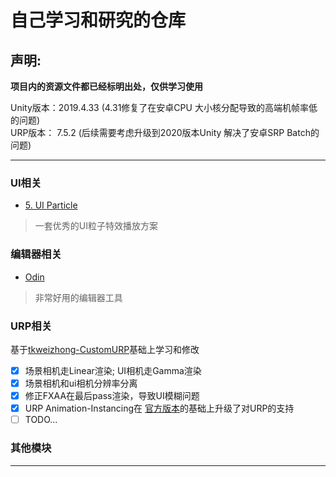 # 自己学习和研究的仓库


## 声明:

**项目内的资源文件都已经标明出处，仅供学习使用**

Unity版本：2019.4.33     (4.31修复了在安卓CPU 大小核分配导致的高端机帧率低的问题)  
URP版本： 7.5.2       (后续需要考虑升级到2020版本Unity  解决了安卓SRP Batch的问题) 

-----------------------

### UI相关
- [5. UI Particle](https://github.com/mob-sakai/ParticleEffectForUGUI)
> 一套优秀的UI粒子特效播放方案 
  


### 编辑器相关

- [Odin](https://assetstore.unity.com/packages/tools/utilities/odin-inspector-and-serializer-89041)
> 非常好用的编辑器工具

### URP相关

基于[tkweizhong-CustomURP](https://github.com/tkweizhong/CustomURP)基础上学习和修改
- [X] 场景相机走Linear渲染; UI相机走Gamma渲染
- [X] 场景相机和ui相机分辨率分离
- [X] 修正FXAA在最后pass渲染，导致UI模糊问题
- [X] URP Animation-Instancing在 [官方版本](https://github.com/Unity-Technologies/Animation-Instancing)的基础上升级了对URP的支持
- [ ] TODO...
### 其他模块



-----------

